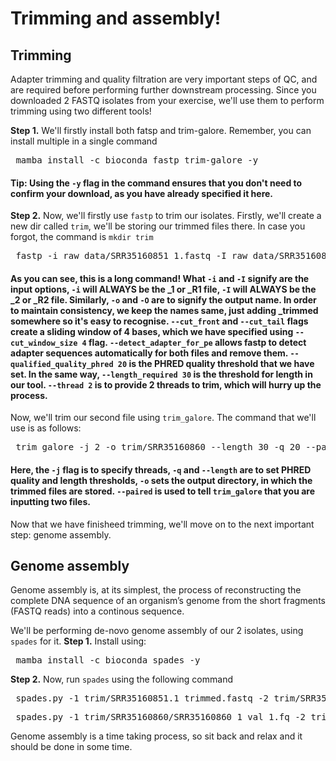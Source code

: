 # Trimming and assembly!

## Trimming
Adapter trimming and quality filtration are very important steps of QC, and are required before performing further downstream processing. Since you downloaded 2 FASTQ isolates from your exercise, we'll use them to perform trimming using two different tools!

**Step 1.** We'll firstly install both fatsp and trim-galore. Remember, you can install multiple in a single command
<pre> mamba install -c bioconda fastp trim-galore -y </pre>
#### Tip: Using the `-y` flag in the command ensures that you don't need to confirm your download, as you have already specified it here.

**Step 2.** Now, we'll firstly use `fastp` to trim our isolates. Firstly, we'll create a new dir called `trim`, we'll be storing our trimmed files there.
In case you forgot, the command is `mkdir trim`

<pre> fastp -i raw_data/SRR35160851_1.fastq -I raw_data/SRR35160851_2.fastq -o trim/SRR35160851.1_trimmed.fastq -O trim/SRR35160851.2_trimmed.fastq --cut_front --cut_tail --cut_window_size 4 --detect_adapter_for_pe --qualified_quality_phred 20 --length_required 30 --thread 2 </pre>

#### As you can see, this is a long command! What `-i` and `-I` signify are the input options, `-i` will ALWAYS be the _1 or _R1 file, `-I` will ALWAYS be the _2 or _R2 file. Similarly, `-o` and `-O` are to signify the output name. In order to maintain consistency, we keep the names same, just adding _trimmed somewhere so it's easy to recognise. `--cut_front` and `--cut_tail` flags create a sliding window of 4 bases, which we have specified using `--cut_window_size 4` flag. `--detect_adapter_for_pe` allows fastp to detect adapter sequences automatically for both files and remove them. `--qualified_quality_phred 20` is the PHRED quality threshold that we have set. In the same way, `--length_required 30` is the threshold for length in our tool. `--thread 2` is to provide 2 threads to trim, which will hurry up the process.

Now, we'll trim our second file using `trim_galore`. The command that we'll use is as follows:
<pre> trim_galore -j 2 -o trim/SRR35160860 --length 30 -q 20 --paired raw_data/SRR35160860_1.fastq raw_data/SRR35160860_2.fastq </pre>

#### Here, the `-j` flag is to specify threads, `-q` and `--length` are to set PHRED quality and length thresholds, `-o` sets the output directory, in which the trimmed files are stored. `--paired` is used to tell `trim_galore` that you are inputting two files.

Now that we have finisheed trimming, we'll move on to the next important step: genome assembly.

## Genome assembly
Genome assembly is, at its simplest, the process of reconstructing the complete DNA sequence of an organism’s genome from the short fragments (FASTQ reads) into a continous sequence.

We'll be performing de-novo genome assembly of our 2 isolates, using `spades` for it.
**Step 1.** Install using:
<pre> mamba install -c bioconda spades -y </pre>

**Step 2.** Now, run `spades` using the following command
<pre> spades.py -1 trim/SRR35160851.1_trimmed.fastq -2 trim/SRR35160851.2_trimmed.fastq -o SRR35160851_spades -t </pre>
<pre> spades.py -1 trim/SRR35160860/SRR35160860_1_val_1.fq -2 trim/SRR35160860/SRR35160860_2_val_2.fq -o SRR35160860_spades -t 2 </pre>

Genome assembly is a time taking process, so sit back and relax and it should be done in some time.

